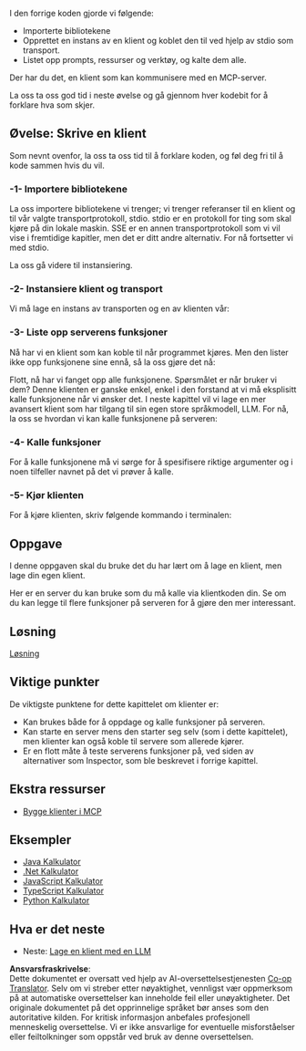 <!--
CO_OP_TRANSLATOR_METADATA:
{
  "original_hash": "2342baa570312086fc19edcf41320250",
  "translation_date": "2025-06-17T15:53:30+00:00",
  "source_file": "03-GettingStarted/02-client/README.md",
  "language_code": "no"
}
-->
I den forrige koden gjorde vi følgende:

- Importerte bibliotekene
- Opprettet en instans av en klient og koblet den til ved hjelp av stdio som transport.
- Listet opp prompts, ressurser og verktøy, og kalte dem alle.

Der har du det, en klient som kan kommunisere med en MCP-server.

La oss ta oss god tid i neste øvelse og gå gjennom hver kodebit for å forklare hva som skjer.

## Øvelse: Skrive en klient

Som nevnt ovenfor, la oss ta oss tid til å forklare koden, og føl deg fri til å kode sammen hvis du vil.

### -1- Importere bibliotekene

La oss importere bibliotekene vi trenger; vi trenger referanser til en klient og til vår valgte transportprotokoll, stdio. stdio er en protokoll for ting som skal kjøre på din lokale maskin. SSE er en annen transportprotokoll som vi vil vise i fremtidige kapitler, men det er ditt andre alternativ. For nå fortsetter vi med stdio.

La oss gå videre til instansiering.

### -2- Instansiere klient og transport

Vi må lage en instans av transporten og en av klienten vår:

### -3- Liste opp serverens funksjoner

Nå har vi en klient som kan koble til når programmet kjøres. Men den lister ikke opp funksjonene sine ennå, så la oss gjøre det nå:

Flott, nå har vi fanget opp alle funksjonene. Spørsmålet er når bruker vi dem? Denne klienten er ganske enkel, enkel i den forstand at vi må eksplisitt kalle funksjonene når vi ønsker det. I neste kapittel vil vi lage en mer avansert klient som har tilgang til sin egen store språkmodell, LLM. For nå, la oss se hvordan vi kan kalle funksjonene på serveren:

### -4- Kalle funksjoner

For å kalle funksjonene må vi sørge for å spesifisere riktige argumenter og i noen tilfeller navnet på det vi prøver å kalle.

### -5- Kjør klienten

For å kjøre klienten, skriv følgende kommando i terminalen:

## Oppgave

I denne oppgaven skal du bruke det du har lært om å lage en klient, men lage din egen klient.

Her er en server du kan bruke som du må kalle via klientkoden din. Se om du kan legge til flere funksjoner på serveren for å gjøre den mer interessant.

## Løsning

[Løsning](./solution/README.md)

## Viktige punkter

De viktigste punktene for dette kapittelet om klienter er:

- Kan brukes både for å oppdage og kalle funksjoner på serveren.
- Kan starte en server mens den starter seg selv (som i dette kapittelet), men klienter kan også koble til servere som allerede kjører.
- Er en flott måte å teste serverens funksjoner på, ved siden av alternativer som Inspector, som ble beskrevet i forrige kapittel.

## Ekstra ressurser

- [Bygge klienter i MCP](https://modelcontextprotocol.io/quickstart/client)

## Eksempler

- [Java Kalkulator](../samples/java/calculator/README.md)
- [.Net Kalkulator](../../../../03-GettingStarted/samples/csharp)
- [JavaScript Kalkulator](../samples/javascript/README.md)
- [TypeScript Kalkulator](../samples/typescript/README.md)
- [Python Kalkulator](../../../../03-GettingStarted/samples/python)

## Hva er det neste

- Neste: [Lage en klient med en LLM](/03-GettingStarted/03-llm-client/README.md)

**Ansvarsfraskrivelse**:  
Dette dokumentet er oversatt ved hjelp av AI-oversettelsestjenesten [Co-op Translator](https://github.com/Azure/co-op-translator). Selv om vi streber etter nøyaktighet, vennligst vær oppmerksom på at automatiske oversettelser kan inneholde feil eller unøyaktigheter. Det originale dokumentet på det opprinnelige språket bør anses som den autoritative kilden. For kritisk informasjon anbefales profesjonell menneskelig oversettelse. Vi er ikke ansvarlige for eventuelle misforståelser eller feiltolkninger som oppstår ved bruk av denne oversettelsen.